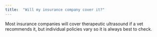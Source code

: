 ```yaml
---
title:  "Will my insurance company cover it?"
---
```

Most insurance companies will cover therapeutic ultrasound if a vet recommends it, but individual policies vary so it is always best to check.
